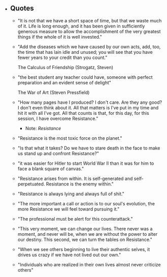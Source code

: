 - ## Quotes
	- "It is not that we have a short space of time, but that we waste much of it. Life is long enough, and it has been given in sufficiently generous measure to allow the accomplishment of the very greatest things if the whole of it is well invested."
	- "Add the diseases which we have caused by our own acts, add, too, the time that has lain idle and unused; you will see that you have fewer years to your credit than you count."
	  
	  The Calculus of Friendship (Strogatz, Steven)
	- "the best student any teacher could have, someone with perfect preparation and an evident sense of delight"
	  
	  The War of Art (Steven Pressfield)
	- "How many pages have I produced? I don't care. Are they any good? I don't even think about it. All that matters is I've put in my time and hit it with all I've got. All that counts is that, for this day, for this session, I have overcome Resistance."
		- Note: *Resistance*
	- "Resistance is the most toxic force on the planet."
	- "Is that what it takes? Do we have to stare death in the face to make us stand up and confront Resistance?"
	- "it was easier for Hitler to start World War II than it was for him to face a blank square of canvas."
	- "Resistance arises from within. It is self-generated and self-perpetuated. Resistance is the enemy within."
	- "Resistance is always lying and always full of shit."
	- "The more important a call or action is to our soul's evolution, the more Resistance we will feel toward pursuing it."
	- "The professional must be alert for this counterattack."
	- "This very moment, we can change our lives. There never was a moment, and never will be, when we are without the power to alter our destiny. This second, we can turn the tables on Resistance."
	- "When we see others beginning to live their authentic selves, it drives us crazy if we have not lived out our own."
	- "Individuals who are realized in their own lives almost never criticize others"